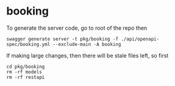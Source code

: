 # booking

To generate the server code, go to root of the repo then

```
swagger generate server -t pkg/booking -f ./api/openapi-spec/booking.yml --exclude-main -A booking
```

If making large changes, then there will be stale files left, so first
```
cd pkg/booking
rm -rf models
rm -rf restapi
```
